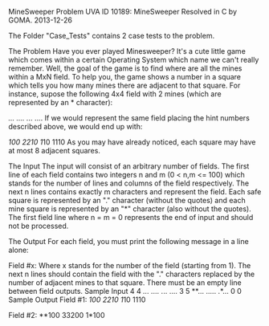 MineSweeper
Problem UVA ID 10189: MineSweeper Resolved in C by GOMA. 2013-12-26

The Folder "Case_Tests" contains 2 case tests to the problem.

The Problem
Have you ever played Minesweeper? It's a cute little game which comes within a certain Operating System which name we can't really remember. Well, the goal of the game is to find where are all the mines within a MxN field. To help you, the game shows a number in a square which tells you how many mines there are adjacent to that square. For instance, supose the following 4x4 field with 2 mines (which are represented by an * character):

*...
....
.*..
....
If we would represent the same field placing the hint numbers described above, we would end up with:

*100
2210
1*10
1110
As you may have already noticed, each square may have at most 8 adjacent squares.

The Input
The input will consist of an arbitrary number of fields. The first line of each field contains two integers n and m (0 < n,m <= 100) which stands for the number of lines and columns of the field respectively. The next n lines contains exactly m characters and represent the field. Each safe square is represented by an "." character (without the quotes) and each mine square is represented by an "*" character (also without the quotes). The first field line where n = m = 0 represents the end of input and should not be processed.

The Output
For each field, you must print the following message in a line alone:

Field #x: Where x stands for the number of the field (starting from 1). The next n lines should contain the field with the "." characters replaced by the number of adjacent mines to that square. There must be an empty line between field outputs. Sample Input
4 4
*...
....
.*..
....
3 5
**...
.....
.*...
0 0
Sample Output
Field #1:
*100
2210
1*10
1110

Field #2:
**100
33200
1*100